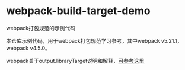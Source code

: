 # webpack-build-target-demo
webpack打包规范的示例代码

本仓库示例代码，用于webpack打包规范学习参考，其中webpack v5.21.1， webpack v4.5.0。   

webpack关于output.libraryTarget说明和解释，[可参考这里](https://webpack.js.org/configuration/output/#outputlibrarytarget) 
